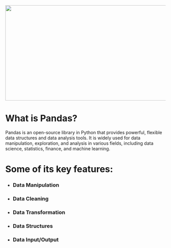<img style="margin-right: 30px " width="600" height="300" src="https://github.com/Tuhin4042/resource/blob/main/Pandas2.png">

# What is Pandas? 
Pandas is an open-source library in Python that provides powerful, flexible data structures and data analysis tools. It is widely used for data manipulation, exploration, and analysis in various fields, including data science, statistics, finance, and machine learning.
# Some of its key features:

- ### Data Manipulation
- ### Data Cleaning
- ### Data Transformation
- ### Data Structures
- ### Data Input/Output
